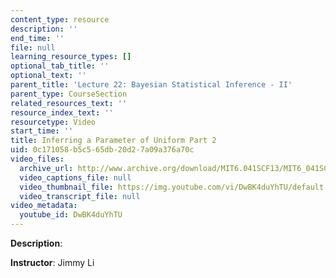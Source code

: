 ```yaml
---
content_type: resource
description: ''
end_time: ''
file: null
learning_resource_types: []
optional_tab_title: ''
optional_text: ''
parent_title: 'Lecture 22: Bayesian Statistical Inference - II'
parent_type: CourseSection
related_resources_text: ''
resource_index_text: ''
resourcetype: Video
start_time: ''
title: Inferring a Parameter of Uniform Part 2
uid: 0c171058-b5c5-65db-20d2-7a09a376a70c
video_files:
  archive_url: http://www.archive.org/download/MIT6.041SCF13/MIT6_041SCF13_Inferring_a_Parameter_of_Uniform_Part_2_300k.mp4
  video_captions_file: null
  video_thumbnail_file: https://img.youtube.com/vi/DwBK4duYhTU/default.jpg
  video_transcript_file: null
video_metadata:
  youtube_id: DwBK4duYhTU
---
```


**Description**:

**Instructor**: Jimmy Li